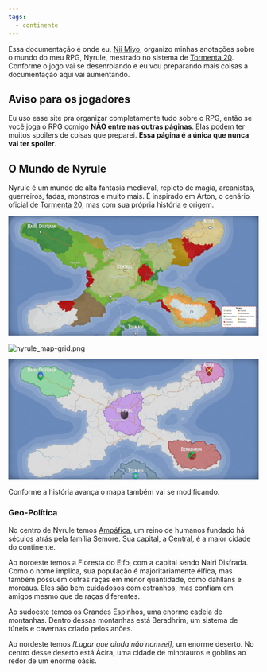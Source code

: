 ```yaml
---
tags:
  - continente
---
```

Essa documentação é onde eu, [Nii Miyo](https://github.com/NiiMiyo), organizo minhas anotações sobre o mundo do meu RPG, Nyrule, mestrado no sistema de [Tormenta 20](https://site.jamboeditora.com.br/tormenta20/). Conforme o jogo vai se desenrolando e eu vou preparando mais coisas a documentação aqui vai aumentando.

## **Aviso para os jogadores**
Eu uso esse site pra organizar completamente tudo sobre o RPG, então se você joga o RPG comigo **NÃO entre nas outras páginas**. Elas podem ter muitos spoilers de coisas que preparei. **Essa página é a única que nunca vai ter spoiler**.

## O Mundo de Nyrule
Nyrule é um mundo de alta fantasia medieval, repleto de magia, arcanistas, guerreiros, fadas, monstros e muito mais. É inspirado em Arton, o cenário oficial de [Tormenta 20](https://site.jamboeditora.com.br/tormenta20/), mas com sua própria história e origem.

![nyrule_map-geo.png](./nyrule_map-geo.png)

![nyrule_map-grid.png](./nyrule_map-grid.png)

![nyrule_map-politic.png](./nyrule_map-politic.png)

Conforme a história avança o mapa também vai se modificando.

### Geo-Política
No centro de Nyrule temos [Ampáfica](./Lugares/Nyrule/Amp%C3%A1fica/Amp%C3%A1fica.md), um reino de humanos fundado há séculos atrás pela família Semore. Sua capital, a [Central](./Lugares/Nyrule/Amp%C3%A1fica/Central/Central.md), é a maior cidade do continente.

Ao noroeste temos a Floresta do Elfo, com a capital sendo Nairi Disfrada. Como o nome implica, sua população é majoritariamente élfica, mas também possuem outras raças em menor quantidade, como dahllans e moreaus. Eles são bem cuidadosos com estranhos, mas confiam em amigos mesmo que de raças diferentes.

Ao sudoeste temos os Grandes Espinhos, uma enorme cadeia de montanhas. Dentro dessas montanhas está Beradhrim, um sistema de túneis e cavernas criado pelos anões.

Ao nordeste temos _\[Lugar que ainda não nomeei\]_, um enorme deserto. No centro desse deserto está Ácira, uma cidade de minotauros e goblins ao redor de um enorme oásis.